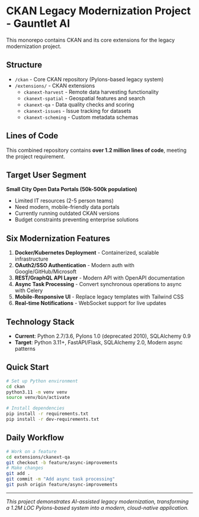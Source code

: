 # CKAN Legacy Modernization Project - Gauntlet AI

This monorepo contains CKAN and its core extensions for the legacy modernization project.

## Structure
- `/ckan` - Core CKAN repository (Pylons-based legacy system)
- `/extensions/` - CKAN extensions
  - `ckanext-harvest` - Remote data harvesting functionality
  - `ckanext-spatial` - Geospatial features and search
  - `ckanext-qa` - Data quality checks and scoring
  - `ckanext-issues` - Issue tracking for datasets
  - `ckanext-scheming` - Custom metadata schemas

## Lines of Code
This combined repository contains **over 1.2 million lines of code**, meeting the project requirement.

## Target User Segment
**Small City Open Data Portals (50k-500k population)**
- Limited IT resources (2-5 person teams)
- Need modern, mobile-friendly data portals
- Currently running outdated CKAN versions
- Budget constraints preventing enterprise solutions

## Six Modernization Features
1. **Docker/Kubernetes Deployment** - Containerized, scalable infrastructure
2. **OAuth2/SSO Authentication** - Modern auth with Google/GitHub/Microsoft
3. **REST/GraphQL API Layer** - Modern API with OpenAPI documentation
4. **Async Task Processing** - Convert synchronous operations to async with Celery
5. **Mobile-Responsive UI** - Replace legacy templates with Tailwind CSS
6. **Real-time Notifications** - WebSocket support for live updates

## Technology Stack
- **Current**: Python 2.7/3.6, Pylons 1.0 (deprecated 2010), SQLAlchemy 0.9
- **Target**: Python 3.11+, FastAPI/Flask, SQLAlchemy 2.0, Modern async patterns

## Quick Start
```bash
# Set up Python environment
cd ckan
python3.11 -m venv venv
source venv/bin/activate

# Install dependencies
pip install -r requirements.txt
pip install -r dev-requirements.txt
```

## Daily Workflow
```bash
# Work on a feature
cd extensions/ckanext-qa
git checkout -b feature/async-improvements
# Make changes
git add .
git commit -m "Add async task processing"
git push origin feature/async-improvements
```

---

*This project demonstrates AI-assisted legacy modernization, transforming a 1.2M LOC Pylons-based system into a modern, cloud-native application.* 